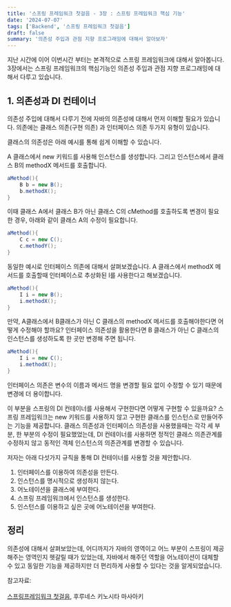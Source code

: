 ```yaml
---
title: '스프링 프레임워크 첫걸음 - 3장 : 스프링 프레임워크 핵심 기능'
date: '2024-07-07'
tags: ['Backend', '스프링 프레임워크 첫걸음']
draft: false
summary: '의존성 주입과 관점 지향 프로그래밍에 대해서 알아보자'
---
```


지난 시간에 이어 이번시간 부터는 본격적으로 스프링 프레임워크에 대해서 알아봅니다. 3장에서는 스프링 프레임워크의 핵심기능인 의존성 주입과 관점 지향 프로그래밍에 대해서 다루고 있습니다.

## 1. 의존성과 DI 컨테이너

의존성 주입에 대해서 다루기 전에 자바의 의존성에 대해서 먼저 이해할 필요가 있습니다. 의존에는 클래스 의존(구현 의존) 과 인터페이스 의존 두가지 유형이 있습니다.

클래스의 의존성은 아래 예시를 통해 쉽게 이해할 수 있습니다.

 A 클래스에서 new 키워드를 사용해 인스턴스를 생성합니다. 그리고 인스턴스에서 클래스 B의 methodX 메서드를 호출합니다.

```java
aMethod(){
	B b = new B();
	b.methodX();
} 
```

이때 클래스 A에서 클래스 B가 아닌 클래스 C의 cMethod를 호출하도록 변경이 필요한 경우, 아래와 같이 클래스 A의 수정이 필요합니다.

```java
aMethod(){
	C c = new C();
	c.methodY();
} 
```

동일한 예시로 인터페이스 의존에 대해서 살펴보겠습니다. A 클래스에서 methodX 메서드를 호출할때 인터페이스로 추상화된 I를 사용한다고 해보겠습니다.

```java
aMethod(){
	I i = new B();
	i.methodX();
}
```

만약, A클래스에서 B클래스가 아닌 C 클래스의 methodX 메서드를 호출해야한다면 어떻게 수정해야 할까요? 인터페이스 의존성을 활용한다면 B 클래스가 아닌 C 클래스의 인스턴스를 생성하도록 한 곳만 변경해 주면 됩니다.

```java
aMethod(){
	I i = new C();
	i.methodX();
}
```
인터페이스 의존은 변수의 이름과 메서드 명을 변경할 필요 없이 수정할 수 있기 때문에 변경에 더 용이합니다.

이 부분을 스프링의 DI 컨테이너를 사용해서 구현한다면 어떻게 구현할 수 있을까요? 스프링 프레임워크는 new 키워드를 사용하지 않고 구현한 클래스를 인스턴스로 만들어주는 기능을 제공합니다. 클래스 의존성과 인터페이스 의존성을 사용했을때는 각각 세 부분, 한 부분의 수정이 필요했었는데, DI 컨테이너를 사용하면 정적인 클래스 의존관계를 수정하지 않고 동적인 객체 인스턴스의 의존관계를 변경할 수 있습니다.

저자는 아래 다섯가지 규칙을 통해 DI 컨테이너를 사용할 것을 제안합니다.

1. 인터페이스를 이용하여 의존성을 만든다.
2. 인스턴스를 명시적으로 생성하지 않는다.
3. 어노테이션을 클래스에 부여한다.
4. 스프링 프레임워크에서 인스턴스를 생성한다.
5. 인스턴스를 이용하고 싶은 곳에 어노테이션을 부여한다.


## 정리

의존성에 대해서 살펴보았는데, 어디까지가 자바의 영역이고 어느 부분이 스프링이 제공해주는 영역인지 헷갈릴 때가 있었는데, 자바에서 해주던 역할을 어노테이션이 대체할 수 있고 동일한 기능을 제공하지만 더 편리하게 사용할 수 있다는 것을 알게되었습니다.


참고자료: <br></br>[스프링프레임워크 첫걸음](https://www.aladin.co.kr/shop/wproduct.aspx?ItemId=301096602), 후루네스 키노시타 마사아키<br></br>

